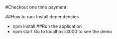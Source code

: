 #Checkout one time payment

##How to run:
Install dependencies
- npm install
##Run the application
- npm start
Go to localhost:3000 to see the demo